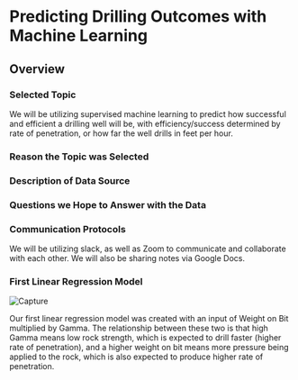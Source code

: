 # Predicting Drilling Outcomes with Machine Learning

## Overview

### Selected Topic

We will be utilizing supervised machine learning to predict how successful and efficient a drilling well will be, with efficiency/success determined by rate of penetration, or how far the well drills in feet per hour.

### Reason the Topic was Selected


### Description of Data Source


### Questions we Hope to Answer with the Data



### Communication Protocols

We will be utilizing slack, as well as Zoom to communicate and collaborate with each other. We will also be sharing notes via Google Docs.

### First Linear Regression Model

![Capture](https://user-images.githubusercontent.com/77767984/132602322-cff08710-bd66-498e-8656-b785fc20bfa8.PNG)


Our first linear regression model was created with an input of Weight on Bit multiplied by Gamma. The relationship between these two is that high Gamma means low rock strength, which is expected to drill faster (higher rate of penetration), and a higher weight on bit means more pressure being applied to the rock, which is also expected to produce higher rate of penetration.
